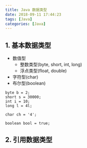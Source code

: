 ```yaml
---
title: Java 数据类型
date: 2018-09-11 17:44:23
tags: [Java]
categories: [Java]
---
```


## 1. 基本数据类型
- 数值型
  - 整数类型(byte, short, int, long)
  - 浮点类型(float, double)
- 字符型(char)
- 布尔型(boolean)

```
byte b = 2;
short s = 30000;
int i = 10;
long l = 4l;

char ch = '4';

boolean bool = true;
```

## 2. 引用数据类型

